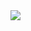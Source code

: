 <!--<img src ="https://i.gifer.com/Zfz5.gif" width ="">-->
<img src ="https://i.gifer.com/heB.gif">
